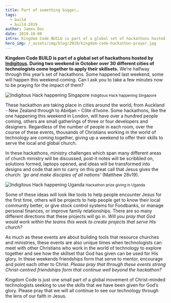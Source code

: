 ```yaml
---
title: Part of something bigger…
tags:
  - build
  - build-2019
author: James Doc
date: 2019-10-08
intro: Kingdom Code BUILD is part of a global set of hackathons hosted by Indigitous. During two weekend in October over 30 different cities of technologists come together to apply their skillsets. Here's how we can be praying for them…
hero_img: /_assets/img/blog/2019/kingdom-code-hackathon-prayer.jpg
---
```


**Kingdom Code BUILD is part of a global set of hackathons hosted by [Indigitous](https://indigitous.org/). During two weekend in October over 30 different cities of technologists come together to apply their skillsets.** We’re halfway through this year’s set of hackathons. Some happened last weekend, some will happen this weekend coming. Can I ask you to take a few minutes now to be praying for the impact of them?

<div class="img img--pull-right">
<img class="" src="/_assets/img/blog/2019/hack-singapore.jpg" alt="Indigitous Hack happening Singapore" />
<small>Indigitous Hack happening Singapore</small>
</div>

These hackathon are taking place in cities around the world, from Auckland - New Zealand through to Abidjan – Côte d’Ivoire. Some hackathons, like the one happening this weekend in London, will have over a hundred people coming, others are small gatherings of three or four developers and designers. Regardless of the number of people in each room, over the course of these events, thousands of Christians working in the world of technology are coming together, giving up a weekend to offer their skills to serve the local and global church.

In these hackathons, ministry challenges which span many different areas of church ministry will be discussed, post-it notes will be scribbled on, solutions formed, laptops opened, and ideas will be transformed into designs and code that aim to carry on this great call that Jesus gives the church: _‘go and make disciples of all nations’_ (Matthew 28v19).

<div class="img img--pull-left">
<img class="" src="/_assets/img/blog/2019/hack-uganda.jpg" alt="Indigitous Hack happening Uganda" />
<small>Hackathon prize giving in Uganda</small>
</div>

Some of these ideas will look like tools to help people encounter Jesus for the first time, others will be projects to help people get to know their local community better, or give stock control systems for Foodbanks, or manage personal finances, or improve family relationships. There are so many different directions that these projects will go in. _Will you pray that God would work within the teams this week to create projects that serve His church?_

As much as these events are about building tools that resource churches and ministries, these events are also unique times when technologists can meet with other Christians who work in the world of technology to explore together and see how the skillset that God has given can be used for His glory. In these weekends friendships form that serve to mentor, encourage and point each other to Christ. _Please pray that through these events strong Christ-centred friendships form that continue well beyond the hackathon?_

Kingdom Code is just one small part of a global movement of Christ-minded technologists seeking to use the skills that we have been given for God’s glory. Please pray that we will all continue to see our technology through the lens of our faith in Jesus.
